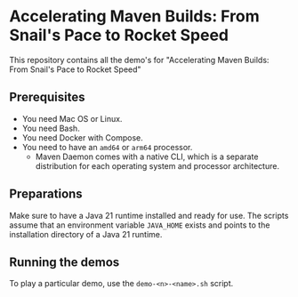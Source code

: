 # Accelerating Maven Builds: From Snail's Pace to Rocket Speed

This repository contains all the demo's for "Accelerating Maven Builds: From Snail's Pace to Rocket Speed"

## Prerequisites

* You need Mac OS or Linux.
* You need Bash.
* You need Docker with Compose.
* You need to have an `amd64` or `arm64` processor.
  * Maven Daemon comes with a native CLI, which is a separate distribution for each operating system and processor architecture.

## Preparations

Make sure to have a Java 21 runtime installed and ready for use.
The scripts assume that an environment variable `JAVA_HOME` exists and points to the installation directory of a Java 21 runtime.

## Running the demos

To play a particular demo, use the `demo-<n>-<name>.sh` script.
